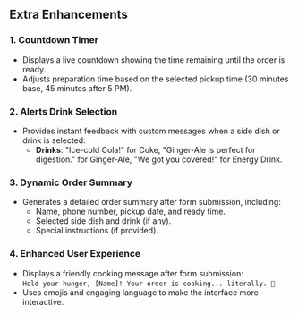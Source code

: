## **Extra Enhancements**

### **1. Countdown Timer**

- Displays a live countdown showing the time remaining until the order is ready.
- Adjusts preparation time based on the selected pickup time (30 minutes base, 45 minutes after 5 PM).

### **2. Alerts Drink Selection**

- Provides instant feedback with custom messages when a side dish or drink is selected:
  - **Drinks**: "Ice-cold Cola!" for Coke, "Ginger-Ale is perfect for digestion." for Ginger-Ale, "We got you covered!" for Energy Drink.

### **3. Dynamic Order Summary**

- Generates a detailed order summary after form submission, including:
  - Name, phone number, pickup date, and ready time.
  - Selected side dish and drink (if any).
  - Special instructions (if provided).

### **4. Enhanced User Experience**

- Displays a friendly cooking message after form submission:  
  `Hold your hunger, [Name]! Your order is cooking... literally. 🍳`
- Uses emojis and engaging language to make the interface more interactive.
